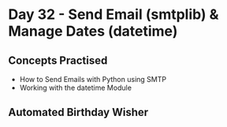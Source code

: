 # Day 32 - Send Email (smtplib) & Manage Dates (datetime)
## Concepts Practised
- How to Send Emails with Python using SMTP
- Working with the datetime Module
## Automated Birthday Wisher
